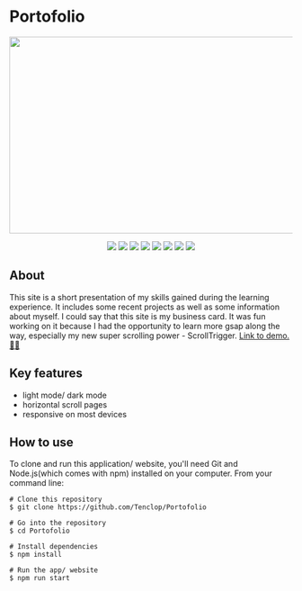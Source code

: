 # Portofolio

<p align="center">
<img src="https://user-images.githubusercontent.com/34941191/175167783-f2f1b088-9245-4d9c-ab69-d9d22055d26d.PNG" width="700" height="350" />
  </p>
  

  <p align="center">
  <img  src="https://img.shields.io/static/v1?message=HTML5&logo=HTML5&labelColor=5c5a5c&color=E34F26&logoColor=E34F26&label=%20&style=plastic">
   <img  src="https://img.shields.io/static/v1?message=css3&logo=css3&labelColor=5c5c5c&color=1572B6&logoColor=1572B6&label=%20&style=plastic">
   <img  src="https://img.shields.io/static/v1?message=Sass&logo=Sass&labelColor=5c5a5c&color=ff69b4&logoColor=CC6699&label=%20&style=plastic">
   <img  src="https://img.shields.io/static/v1?message=JavaScript&logo=JavaScript&labelColor=5c5a5c&color=FEDD00&logoColor=FEDD00&label=%20&style=plastic">
   <img  src="https://img.shields.io/static/v1?message=GreenSock&logo=GreenSock&labelColor=5c5a5c&color=88CE02&logoColor=88CE02&label=%20&style=plastic">
   <img  src="https://img.shields.io/static/v1?message=npm&logo=npm&labelColor=5c5a5c&color=CB3837&logoColor=CB3837&label=%20&style=plastic">
   <img  src="https://img.shields.io/static/v1?message=Webpack&logo=Webpack&labelColor=5c5a5c&color=8DD6F9&logoColor=8DD6F9&label=%20&style=plastic">
   <img  src="https://img.shields.io/static/v1?message=Babel&logo=Babel&labelColor=5c5a5c&color=F9DC3E&logoColor=F9DC3E&label=%20&style=plastic">
    </p>
    
    
## About
 <p>This site is a short presentation of my skills gained during the learning experience. It includes some recent projects as well as some information about myself.
I could say that this site is my business card. It was fun working on it because I had the opportunity to learn more gsap along the way, especially my new super scrolling power - ScrollTrigger.
    <a href="https://sihlanic-portfolio.netlify.app">Link to demo. 🐱‍👓</a>
</p>


## Key features
  - light mode/ dark mode
  - horizontal scroll pages
  - responsive on most devices

## How to use

<p> 
  To clone and run this application/ website, you'll need Git and Node.js(which comes with npm) installed on your computer.
  From your command line: 
  
  ```
  # Clone this repository
  $ git clone https://github.com/Tenclop/Portofolio
  
  # Go into the repository
  $ cd Portofolio
  
  # Install dependencies
  $ npm install
  
  # Run the app/ website
  $ npm run start
  ```
</p>
